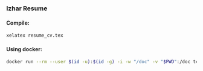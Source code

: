 ### Izhar Resume
#### Compile:
```bash
xelatex resume_cv.tex
```

#### Using docker:
```bash
docker run --rm --user $(id -u):$(id -g) -i -w "/doc" -v "$PWD":/doc texlive/texlive:latest xelatex resume_cv.tex
```

